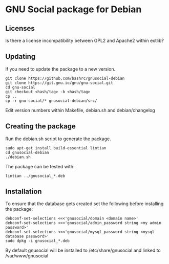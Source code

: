 GNU Social package for Debian
=============================

Licenses
--------

Is there a license incompatibility between GPL2 and Apache2 within extlib?

Updating
--------

If you need to update the package to a new version.

    git clone https://github.com/bashrc/gnusocial-debian
    git clone https://git.gnu.io/gnu/gnu-social.git
	cd gnu-social
    git checkout <hash/tag> -b <hash/tag>
    cp ..
	cp -r gnu-social/* gnusocial-debian/src/

Edit version numbers within Makefile, debian.sh and debian/changelog

Creating the package
--------------------

Run the debian.sh script to generate the package.

    sudo apt-get install build-essential lintian
    cd gnusocial-debian
    ./debian.sh

The package can be tested with:

    lintian ../gnusocial_*.deb

Installation
------------

To ensure that the database gets created set the following before installing the package:

    debconf-set-selections <<<'gnusocial/domain <domain name>'
    debconf-set-selections <<<'gnusocial/admin_password string <my admin password>'
    debconf-set-selections <<<'gnusocial/mysql_password string <mysql database password>'
    sudo dpkg -i gnusocial_*.deb

By default gnusocial will be installed to /etc/share/gnusocial and linked to /var/www/gnusocial
